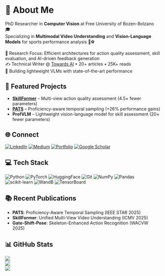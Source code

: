 # 💫 About Me
PhD Researcher in **Computer Vision** at Free University of Bozen-Bolzano 🎓  
Specializing in **Multimodal Video Understanding** and **Vision-Language Models** for sports performance analysis 🏀⚽  

🔬 Research Focus: Efficient architectures for action quality assessment, skill evaluation, and AI-driven feedback generation  
✍️ Technical Writer @ [Towards AI](https://medium.com/@edoardobianchi98) • 20+ articles • 25K+ reads  
🚀 Building lightweight VLMs with state-of-the-art performance

## 🔗 Featured Projects
- **[SkillFormer](https://edowhite.github.io/SkillFormer/)** – Multi-view action quality assessment (4.5× fewer parameters)
- **[PATS](https://edowhite.github.io/PATS/)** – Proficiency-aware temporal sampling (+26% performance gains)
- **ProfVLM** – Lightweight vision-language model for skill assessment (20× fewer parameters)

## 🌐 Connect
[![LinkedIn](https://img.shields.io/badge/LinkedIn-%230077B5.svg?logo=linkedin&logoColor=white)](https://linkedin.com/in/edoardo-bianchi-ds) 
[![Medium](https://img.shields.io/badge/Medium-12100E?logo=medium&logoColor=white)](https://medium.com/@edoardobianchi98) 
[![Portfolio](https://img.shields.io/badge/Portfolio-000000?&logo=About.me&logoColor=white)](https://web.whiteapp.cloud)
[![Google Scholar](https://img.shields.io/badge/Google%20Scholar-4285F4?logo=google-scholar&logoColor=white)](https://scholar.google.com/YOUR_PROFILE)

## 💻 Tech Stack
![Python](https://img.shields.io/badge/python-3670A0?style=flat&logo=python&logoColor=ffdd54) 
![PyTorch](https://img.shields.io/badge/PyTorch-%23EE4C2C.svg?style=flat&logo=PyTorch&logoColor=white) 
![HuggingFace](https://img.shields.io/badge/🤗%20Hugging%20Face-FFD21E?style=flat) 
![Git](https://img.shields.io/badge/git-%23F05033.svg?style=flat&logo=git&logoColor=white)
![NumPy](https://img.shields.io/badge/numpy-%23013243.svg?style=flat&logo=numpy&logoColor=white) 
![Pandas](https://img.shields.io/badge/pandas-%23150458.svg?style=flat&logo=pandas&logoColor=white) 
![scikit-learn](https://img.shields.io/badge/scikit--learn-%23F7931E.svg?style=flat&logo=scikit-learn&logoColor=white)
![WandB](https://img.shields.io/badge/Weights_&_Biases-FFBE00?style=flat&logo=WeightsAndBiases&logoColor=white)
![TensorBoard](https://img.shields.io/badge/TensorBoard-%23FF6F00.svg?style=flat&logo=TensorFlow&logoColor=white)

## 📚 Recent Publications
- **PATS**: Proficiency-Aware Temporal Sampling (IEEE STAR 2025)
- **SkillFormer**: Unified Multi-View Video Understanding (ICMV 2025)
- **Gate-Shift-Pose**: Skeleton-Enhanced Action Recognition (WACVW 2025)

## 📊 GitHub Stats
![](https://github-readme-stats.vercel.app/api?username=EdoWhite&theme=default&hide_border=false&include_all_commits=true&count_private=true)<br/>
![](https://github-readme-streak-stats.herokuapp.com/?user=EdoWhite&theme=default&hide_border=false)<br/>
![](https://github-readme-stats.vercel.app/api/top-langs/?username=EdoWhite&theme=default&hide_border=false&include_all_commits=true&count_private=true&layout=compact)
